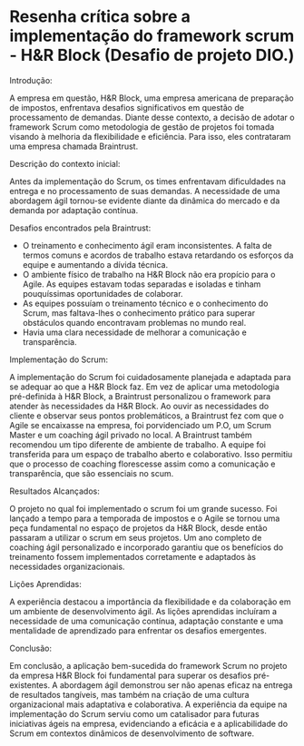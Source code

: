 # Resenha crítica sobre a implementação do framework scrum - H&R Block (Desafio de projeto DIO.)

Introdução:

A empresa em questão, H&R Block, uma empresa americana de preparação de impostos, enfrentava desafios significativos em questão de processamento de demandas. Diante desse contexto, a decisão de adotar o framework Scrum como metodologia de gestão de projetos foi tomada visando à melhoria da flexibilidade e eficiência. Para isso, eles contrataram uma empresa chamada Braintrust. 

Descrição do contexto inicial:

Antes da implementação do Scrum, os times enfrentavam dificuldades na entrega e no processamento de suas demandas. A necessidade de uma abordagem ágil tornou-se evidente diante da dinâmica do mercado e da demanda por adaptação contínua. 

Desafios encontrados pela Braintrust:

- O treinamento e conhecimento ágil eram inconsistentes. A falta de termos comuns e acordos de trabalho estava retardando os esforços da equipe e aumentando a dívida técnica.
- O ambiente físico de trabalho na H&R Block não era propício para o Agile. As equipes estavam todas separadas e isoladas e tinham pouquíssimas oportunidades de colaborar.
- As equipes possuíam o treinamento técnico e o conhecimento do Scrum, mas faltava-lhes o conhecimento prático para superar obstáculos quando encontravam problemas no mundo real.
- Havia uma clara necessidade de melhorar a comunicação e transparência.

Implementação do Scrum:

A implementação do Scrum foi cuidadosamente planejada e adaptada para se adequar ao que a H&R Block faz. Em vez de aplicar uma metodologia pré-definida à H&R Block, a Braintrust personalizou o framework para atender às necessidades da H&R Block. Ao ouvir as necessidades do cliente e observar seus pontos problemáticos, a Braintrust fez com que o Agile se encaixasse na empresa, foi porvidenciado um P.O, um Scrum Master e um coaching ágil privado no local. A Braintrust também recomendou um tipo diferente de ambiente de trabalho. A equipe foi transferida para um espaço de trabalho aberto e colaborativo. Isso permitiu que o processo de coaching florescesse assim como a comunicação e transparência, que são essenciais no scum.

Resultados Alcançados:

O projeto no qual foi implementado o scrum foi um grande sucesso. Foi lançado a tempo para a temporada de impostos e o Agile se tornou uma peça fundamental no espaço de projetos da H&R Block, desde então passaram a utilizar o scrum em seus projetos. Um ano completo de coaching ágil personalizado e incorporado garantiu que os benefícios do treinamento fossem implementados corretamente e adaptados às necessidades organizacionais.

Lições Aprendidas:

A experiência destacou a importância da flexibilidade e da colaboração em um ambiente de desenvolvimento ágil. As lições aprendidas incluíram a necessidade de uma comunicação contínua, adaptação constante e uma mentalidade de aprendizado para enfrentar os desafios emergentes. 

Conclusão:

Em conclusão, a aplicação bem-sucedida do framework Scrum no projeto da empresa H&R Block foi fundamental para superar os desafios pré-existentes. A abordagem ágil demonstrou ser não apenas eficaz na entrega de resultados tangíveis, mas também na criação de uma cultura organizacional mais adaptativa e colaborativa. A experiência da equipe na implementação do Scrum serviu como um catalisador para futuras iniciativas ágeis na empresa, evidenciando a eficácia e a aplicabilidade do Scrum em contextos dinâmicos de desenvolvimento de software. 
